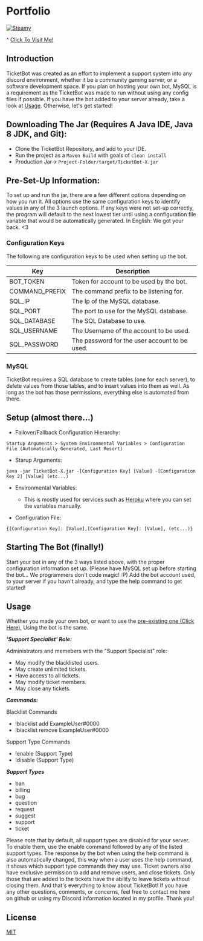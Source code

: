 # Portfolio

[![Steamy](https://prnt.sc/opkxds)](https://westernpine.dev)

^ [Click To Visit Me!](https://westernpine.dev)

## Introduction

TicketBot was created as an effort to implement a support system into any discord environment, whether it be a community gaming server, or a software development space. If you plan on hosting your own bot, MySQL is a requirement as the TicketBot was made to run without using any config files if possible. If you have the bot added to your server already, take a look at [Usage](https://github.com/WesternPine/TicketBot#usage). Otherwise, let's get started!

## Downloading The Jar (Requires A Java IDE, Java 8 JDK, and Git):

  - Clone the TicketBot Repository, and add to your IDE.
  - Run the project as a `Maven Build` with goals of `clean install`
  - Production Jar-> `Project-Folder/target/TicketBot-X.jar`
  
## Pre-Set-Up Information:

To set up and run the jar, there are a few different options depending on how you run it. All options use the same configuration keys to identify values in any of the 3 launch options. If any keys were not set-up correctly, the program will default to the next lowest tier until using a configuration file variable that would be automatically generated. In English: We got your back. <3

### Configuration Keys

The following are configuration keys to be used when setting up the bot.

| Key | Description |
|-----|-------------|
| BOT_TOKEN | Token for account to be used by the bot. |
| COMMAND_PREFIX | The command prefix to be listening for. |
| SQL_IP | The Ip of the MySQL database. |
| SQL_PORT | The port to use for the MySQL database. |
| SQL_DATABASE | The SQL Database to use. |
| SQL_USERNAME | The Username of the account to be used. |
| SQL_PASSWORD | The password for the user account to be used. |

### MySQL

TicketBot requires a SQL database to create tables (one for each server), to delete values from those tables, and to insert values into them as well. As long as the bot has those permissions, everything else is automated from there.

## Setup (almost there...)

  - Failover/Fallback Configuration Hierarchy: 
  
```
Startup Arguments > System Environmental Variables > Configuration File (Automatically Generated, Last Resort)
```

  - Starup Arguments:
  
```
java -jar TicketBot-X.jar -[Configuration Key] [Value] -[Configuration Key 2] [Value] (etc...)
```

  - Environmental Variables:

    - This is mostly used for services such as [Heroku](https://heroku.com) where you can set the variables manually. 

  - Configuration File:
  
```
{[Configuration Key]: [Value],[Configuration Key]: [Value], (etc...)}
```

## Starting The Bot (finally!)

Start your bot in any of the 3 ways listed above, with the proper configuration information set up. (Please have MySQL set up before starting the bot... We programmers don't code magic! :P) Add the bot account used, to your server if you havn't already, and type the help command to get started!


## Usage

Whether you made your own bot, or want to use the [pre-existing one (Click Here)](https://discordapp.com/api/oauth2/authorize?client_id=498422164077150218&permissions=268463120&scope=bot), Using the bot is the same.

___'Support Specialist' Role:___

Administrators and memebers with the "Support Specialist" role:

  - May modify the blacklisted users.
  - May create unlimited tickets.
  - Have access to all tickets.
  - May modify ticket members.
  - May close any tickets.

___Commands:___

Blacklist Commands

  - !blacklist add ExampleUser#0000
  - !blacklist remove ExampleUser#0000
  
Support Type Commands

  - !enable (Support Type)
  - !disable (Support Type)

___Support Types___

  - ban
  - billing
  - bug
  - question
  - request
  - suggest
  - support
  - ticket

Please note that by default, all support types are disabled for your server. To enable them, use the enable command followed by any of the listed support types. The response by the bot when using the help command is also automatically changed, this way when a user uses the help command, it shows which support type commands they may use. Ticket owners also have exclusive permission to add and remove users, and close tickets. Only those that are added to the tickets have the ability to leave tickets without closing them. And that's everything to know about TicketBot! If you have any other questions, comments, or concerns, feel free to contact me here on github or using my Discord information located in my profile. Thank you!

License
----

[MIT](https://choosealicense.com/)
